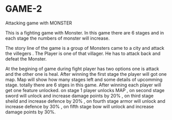 # GAME-2
 Attacking game with MONSTER

This is a fighting game with Monster. In this game there are 6 stages and in each stage the numbers of monster will increase.

The story line of the game is a group of Monsters came to a city and attack the villegers . The Player is one of that villager. He has to attack back and defeat the Monster. 

At the begining of game during fight player has two options one is attack and the other one is heal. After winning the first stage the player will got one map. Map will show how many stages left and some details of upcomming stage. totally there are 6 stges in this game. After winning each player will get one feature unlocked. on stage 1 player unlocks MAP , on second stage sword will unlock and increase damage points by 20% , on third stage sheild and increase defence by 20% , on fourth stage armor will unlock and increase defence by 30% , on fifth stage bow will unlock and increase damage points by 30%.
